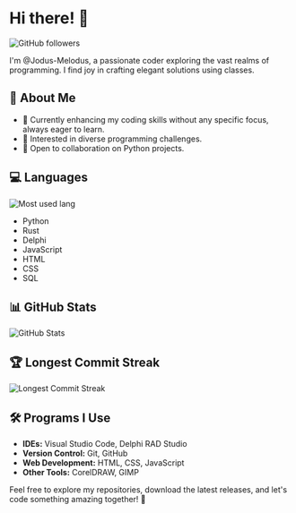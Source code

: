 # Hi there! 👋

![GitHub followers](https://img.shields.io/github/followers/Jodus-Melodus?style=social)

I'm @Jodus-Melodus, a passionate coder exploring the vast realms of programming. I find joy in crafting elegant solutions using classes.

## 🚀 About Me
- 🌱 Currently enhancing my coding skills without any specific focus, always eager to learn.
- 👀 Interested in diverse programming challenges.
- 💞️ Open to collaboration on Python projects.

## 💻 Languages
![Most used lang](https://github-readme-stats.vercel.app/api/top-langs/?username=Jodus-Melodus&layout=compact&cache=off&bg_color=222222&text_color=ffffff)

- Python
- Rust
- Delphi
- JavaScript
- HTML
- CSS
- SQL

## 📊 GitHub Stats
![GitHub Stats](https://github-readme-stats.vercel.app/api?username=Jodus-Melodus&show_icons=true&theme=radical)

## 🏆 Longest Commit Streak
![Longest Commit Streak](https://github-readme-streak-stats.herokuapp.com/?user=Jodus-Melodus)

## 🛠️ Programs I Use
- **IDEs:** Visual Studio Code, Delphi RAD Studio
- **Version Control:** Git, GitHub
- **Web Development:** HTML, CSS, JavaScript
- **Other Tools:** CorelDRAW, GIMP

Feel free to explore my repositories, download the latest releases, and let's code something amazing together! 🚀

<!---
Jodus-Melodus/Jodus-Melodus is a ✨ special ✨ repository because its `README.md` (this file) appears on your GitHub profile.
You can click the Preview link to take a look at your changes.
--->

